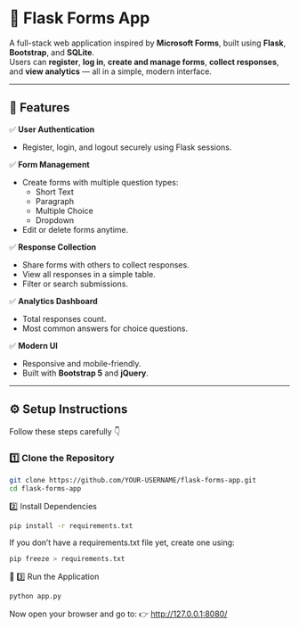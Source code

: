 # 📝 Flask Forms App

A full-stack web application inspired by **Microsoft Forms**, built using **Flask**, **Bootstrap**, and **SQLite**.  
Users can **register**, **log in**, **create and manage forms**, **collect responses**, and **view analytics** — all in a simple, modern interface.

---

## 🚀 Features

✅ **User Authentication**
- Register, login, and logout securely using Flask sessions.

✅ **Form Management**
- Create forms with multiple question types:
  - Short Text
  - Paragraph
  - Multiple Choice
  - Dropdown
- Edit or delete forms anytime.

✅ **Response Collection**
- Share forms with others to collect responses.
- View all responses in a simple table.
- Filter or search submissions.

✅ **Analytics Dashboard**
- Total responses count.
- Most common answers for choice questions.

✅ **Modern UI**
- Responsive and mobile-friendly.
- Built with **Bootstrap 5** and **jQuery**.

---

## ⚙️ Setup Instructions

Follow these steps carefully 👇

### 1️⃣ Clone the Repository
```bash
git clone https://github.com/YOUR-USERNAME/flask-forms-app.git
cd flask-forms-app
```

2️⃣ Install Dependencies
```bash
pip install -r requirements.txt
```
If you don’t have a requirements.txt file yet, create one using:
```bash
pip freeze > requirements.txt
```

🚀 3️⃣ Run the Application
```bash
python app.py
```


Now open your browser and go to:
👉 http://127.0.0.1:8080/